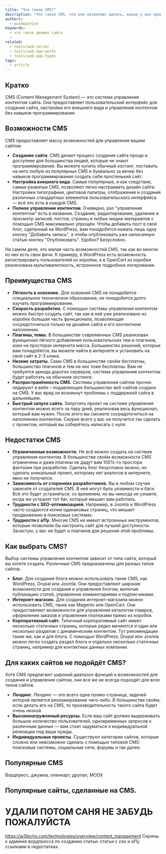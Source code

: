```yaml
---
title: "Что такое CMS?"
description: "Что такое CMS, что они позволяют делать, какие у них преимущества и недостатки?"
authors:
  - punkmachine
keywords:
  - что такое движок сайта
  -
related:
  - tools/web-server
  - tools/web-app-works
  - tools/web-app-types
tags:
  - article
---
```


## Кратко
CMS (Content Management System) — это система управления контентом сайта. Она предоставляет пользовательский интерфейс для создания сайта, настройки его внешнего вида и управления контентом без навыков программирования.

## Возможности CMS

CMS предоставляет массу возможностей для управления вашим сайтом:

- **Создание сайта**. CMS делает процесс создания сайта проще и доступнее для большинства людей, которые не знают программирование. Вы можете купить обычный хостинг, поставить на него любую из популярных CMS и буквально за вечер без навыков программирования создать себе простенький сайт.
- **Настройка внешнего вида**. Самые популярные, и как следствие, самые развитые CMS, позволяют легко настраивать дизайн сайта. Настройки типографики, цветовой палитры, отображения и создания различных стандартных элементов пользовательского интерфейса — всё это есть в каждой CMS.
- **Полное управление контентом**. Очевидно, раз "управление контентом" есть в названии. Создание, редактирование, удаление и просмотр записей, постов, страниц и любых медиа-материалов с помощью CMS максимально упрощён. Чтобы добавить пост в свой блог, сделанный на WordPress, вам понадобится нажать лишь одну кнопку "Добавить запись", а чтобы опубликовать уже написанную статью кнопку "Опубликовать". Удобно? Безусловно.

На самом деле, это малая часть возможностей CMS, так как во многих из них есть свои фичи. К примеру, в WordPress есть возможность регистрировать пользователей из коробки, а в OpenCart из коробки реализована мультивалютность, встроенное подробное логирование.

## Преимущества CMS

- **Лёгкость в освоение.** Для освоения CMS не понадобится специальное техническое образование, не понадобится долго изучать программирование.
- **Скорость разработки.** С помощью системы управления контентом можно быстро создать сайт, так как в ней уже реализовано из коробки большая часть функционала, позволяющая сосредоточиться только на дизайне сайта и его контентном наполнении.
- **Плагины, темы.** В большинстве современных CMS реализован функционал лёгкого добавления пользовательских тем и плагинов, коих на просторах интернета масса. Большинство решений, которые вам понадобятся, вы можете найти в интернете и установить на свой сайт в 2-3 клика.
- **Низкие затраты.** Сами CMS в большинстве своём бесплатны, большинство плагинов и тем на них тоже бесплатны. Вам не требуется аренда дорогих серверов, система управления контентом будет работать на обычном хостинге.
- **Распространённость CMS.** Системы управления сайтом прочно лидируют в вебе – подавляющее большинство веб-сайтов создано на CMS. У вас вряд ли возникнут проблемы с поддержкой сайта в дальнейшем.
- **Быстрый запуск сайта.** Запустить проект на системе управления контентом можно всего за пару дней, реализовав весь функционал, который вам нужен. После этого вы сможете сосредоточиться на наполнении контентом. Скорее всего у вас не получится так сделать с проектом, который вы соберётесь написать с нуля.

## Недостатки CMS

- **Ограниченные возможности.** Не всё можно создать на системе управления контентом. В большинстве своём возможности CMS ограничены и даже плагины не дадут вам 100%-го простора фантазии при разработке. Сделать блог безусловно можно, но сделать уникальный проект, которому нет аналогов в интернете, явно не получится.
- **Зависимость от сторонних разработчиков.** Вы в любом случае зависите от создателей CMS. В ней могут быть уязвимости и баги. Всё это будет устраняться, со временем, но вы никогда не узнаете, когда же устранят тот баг, который мешает вам работать.
- **Трудности с SEO-оптимизацией.** Например, в Joomla и WordPress часто создаются копии одинаковых страниц, что мешает продвижению в поисковых системах.
- **Трудности с a11y.** Многие CMS не имеют встроенных инструментов, которые позволили бы настроить сайт для лучшей доступности. Зачастую, у вас не будет и плагинов для решения этой проблемы.

## Как выбрать CMS?

Выбор системы управления контентом зависит от типа сайта, который вы хотите создать. Различные CMS предназначены для разных типов сайтов.

- **Блог.** Для создания блога можно использовать такие CMS, как WordPress, Drupal или Joomla. Они предоставляют широкие возможности для создания и управления блогом, включая публикацию статей, управление комментариями и подписчиками.
- **Интернет-магазин.** Для создания интернет-магазина можно использовать CMS, такие как Magento или OpenCart. Они предоставляют возможности для управления каталогом товаров, оформления заказов и управления платежами прямо из коробки.
- **Корпоративный сайт.** Типичный корпоративный сайт имеет несколько статичных страниц, которые редко меняются и один или несколько разделов с динамическим контентом. Тут рекомендации такие же, как и для блога. С помощью  WordPress, Drupal или Joomla можно легко создать раздел блога и отдельно несколько статичных страниц, например для контактных данных компании.

## Для каких сайтов не подойдёт CMS?

Хотя CMS предлагают широкий диапазон функций и возможностей для создания и управления сайтом, они все же не всегда подходят для всех типов сайтов.

- **Лендинг.** Лендинг — это всего одна промо-страница, задачей которой является рекламирование чего-либо. В большинстве своём, если делать его на CMS, то производительность такого сайта будет очень низкой.
- **Высоконагруженный ресурсы.** Если ваш сайт должен выдерживать большое количество пользователей, одновременных запросов к различным данных — вам стоит задуматься о индивидуальной релизации под ваши нужды.
- **Индивидуальные проекты.** Существуют категории сайтов, которые сложно или невозможно сделать с помощью типовой CMS: поисковые системы, социальные сети, форумы и так далее.

## Популярные CMS

Вордпресс, джумла, опенкарт, друпал, MODX

## Популярные сайты, сделанные на CMS.



# УДАЛИ ПОТОМ САНЯ НЕ ЗАБУДЬ ПОЖАЛУЙСТА
https://w3techs.com/technologies/overview/content_management
Скрины к админке вордпресса по созданию статьи.
статьи с сео и a11y ссылками в недостатках.